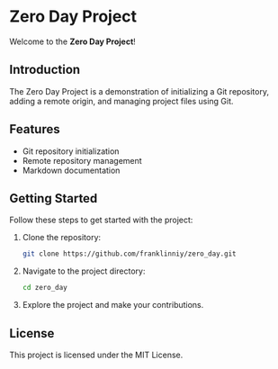 # Zero Day Project

Welcome to the **Zero Day Project**!

## Introduction

The Zero Day Project is a demonstration of initializing a Git repository, adding a remote origin, and managing project files using Git.

## Features

- Git repository initialization
- Remote repository management
- Markdown documentation

## Getting Started

Follow these steps to get started with the project:

1. Clone the repository:
    ```sh
    git clone https://github.com/franklinniy/zero_day.git
    ```

2. Navigate to the project directory:
    ```sh
    cd zero_day
    ```

3. Explore the project and make your contributions.

## License

This project is licensed under the MIT License.
